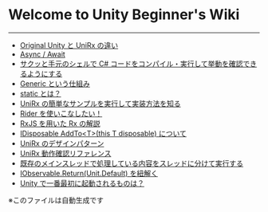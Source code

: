 # Welcome to Unity Beginner's Wiki

---

* <a href='wiki/about-simple-chat.md'>Original Unity と UniRx の違い</a>
* <a href='wiki/async_await.md'>Async / Await</a>
* <a href='wiki/c_sharp_file_compile_and_execute_on_shell.md'>サクッと手元のシェルで C# コードをコンパイル・実行して挙動を確認できるようにする</a>
* <a href='wiki/c_sharp_generic.md'>Generic という仕組み</a>
* <a href='wiki/c_sharp_static_variable_and_static_method.md'>static とは？</a>
* <a href='wiki/c_sharp_unirx_sample.md'>UniRx の簡単なサンプルを実行して実装方法を知る</a>
* <a href='wiki/rider_tutorial.md'>Rider を使いこなしたい！</a>
* <a href='wiki/rx_explained_with_rxjs.md'>RxJS を用いた Rx の解説</a>
* <a href='wiki/unirx_add_to.md'>IDisposable AddTo&lt;T&gt;(this T disposable) について</a>
* <a href='wiki/unirx_design_pattern.md'>UniRx のデザインパターン</a>
* <a href='wiki/unirx_execution_confirmation.md'>UniRx 動作確認リファレンス</a>
* <a href='wiki/unirx_separate_sub_thread.md'>既存のメインスレッドで処理している内容をスレッドに分けて実行する</a>
* <a href='wiki/unirx_unit.md'>IObservable.Return(Unit.Default) を紐解く</a>
* <a href='wiki/unity_how_to_run.md'>Unity で一番最初に起動されるものは？</a>

※このファイルは自動生成です
